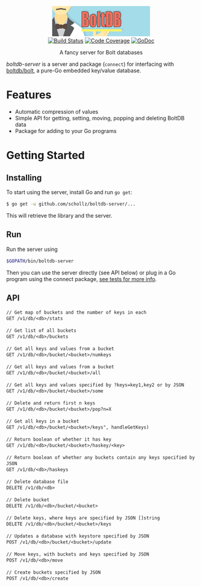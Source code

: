 <p align="center">
<img
src="logo.png"
width="260" height="80" border="0" alt="BoltDB Server">
<br>
<a href="https://travis-ci.org/schollz/boltdb-server"><img src="https://img.shields.io/travis/schollz/boltdb-server.svg?style=flat-square" alt="Build Status"></a>
<a href="http://gocover.io/github.com/schollz/boltdb-server/connect"><img src="https://img.shields.io/badge/coverage-67%25-yellow.svg?style=flat-square" alt="Code Coverage"></a>
<a href="https://godoc.org/github.com/schollz/boltdb-server/connect"><img src="https://img.shields.io/badge/api-reference-blue.svg?style=flat-square" alt="GoDoc"></a>
</p>

<p align="center">A fancy server for Bolt databases</a></p>

*boltdb-server* is a server and package (`connect`) for interfacing
with [boltdb/bolt](https://github.com/boltdb/bolt), a pure-Go embedded key/value database. 

Features
========

- Automatic compression of values
- Simple API for getting, setting, moving, popping and deleting BoltDB data
- Package for adding to your Go programs

Getting Started
===============

## Installing

To start using the server, install Go and run `go get`:

```sh
$ go get -u github.com/schollz/boltdb-server/...
```

This will retrieve the library and the server.

## Run

Run the server using

```sh
$GOPATH/bin/boltdb-server
```

Then you can use the server directly (see API below) or plug in a Go program using the connect package, [see tests for more info](https://github.com/schollz/boltdb-server/blob/master/connect/connect_test.go).

## API

```
// Get map of buckets and the number of keys in each
GET /v1/db/<db>/stats

// Get list of all buckets 
GET /v1/db/<db>/buckets

// Get all keys and values from a bucket
GET /v1/db/<db>/bucket/<bucket>/numkeys

// Get all keys and values from a bucket
GET /v1/db/<db>/bucket/<bucket>/all

// Get all keys and values specified by ?keys=key1,key2 or by JSON
GET /v1/db/<db>/bucket/<bucket>/some

// Delete and return first n keys
GET /v1/db/<db>/bucket/<bucket>/pop?n=X

// Get all keys in a bucket
GET /v1/db/<db>/bucket/<bucket>/keys", handleGetKeys) 

// Return boolean of whether it has key
GET /v1/db/<db>/bucket/<bucket>/haskey/<key>

// Return boolean of whether any buckets contain any keys specified by JSON
GET /v1/db/<db>/haskeys

// Delete database file
DELETE /v1/db/<db>

// Delete bucket
DELETE /v1/db/<db>/bucket/<bucket>

// Delete keys, where keys are specified by JSON []string
DELETE /v1/db/<db>/bucket/<bucket>/keys

// Updates a database with keystore specified by JSON
POST /v1/db/<db>/bucket/<bucket>/update

// Move keys, with buckets and keys specified by JSON
POST /v1/db/<db>/move

// Create buckets specified by JSON
POST /v1/db/<db>/create
```